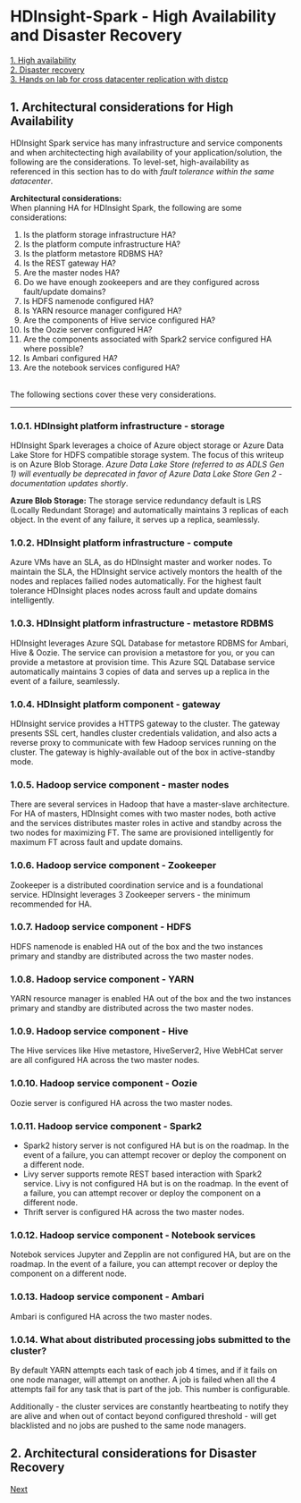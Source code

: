 # HDInsight-Spark - High Availability and Disaster Recovery

[1. High availability](README.md#1--architectural-considerations-for-high-availability)<br>
[2. Disaster recovery](DisasterRecovery.md)<br>
[3. Hands on lab for cross datacenter replication with distcp](distcp-lab.md)<br>

## 1.  Architectural considerations for High Availability 

HDInsight Spark service has many infrastructure and service components and when architectecting high availability of your application/solution, the following are the considerations.  To level-set, high-availability as referenced in this section has to do with *fault tolerance within the same datacenter*.<br>

**Architectural considerations:**<br> 
When planning HA for HDInsight Spark, the following are some considerations:<br> 

1. Is the platform storage infrastructure HA?
2. Is the platform compute infrastructure HA?
3. Is the platform metastore RDBMS HA?
4. Is the REST gateway HA?
5. Are the master nodes HA?
6. Do we have enough zookeepers and are they configured across fault/update domains?
7. Is HDFS namenode configured HA?
8. Is YARN resource manager configured HA?
9. Are the components of Hive service configured HA?
10. Is the Oozie server configured HA?
11. Are the components associated with Spark2 service configured HA where possible?
12. Is Ambari configured HA?
13. Are the notebook services configured HA?
<br>
The following sections cover these very considerations.
<hr>

### 1.0.1. HDInsight platform infrastructure - storage
HDInsight Spark leverages a choice of Azure object storage or Azure Data Lake Store for HDFS compatible storage system.  The focus of this writeup is on Azure Blob Storage.  *Azure Data Lake Store (referred to as ADLS Gen 1) will eventually be deprecated in favor of Azure Data Lake Store Gen 2 - documentation updates shortly*.  <BR>

**Azure Blob Storage:**
The storage service redundancy default is LRS (Locally Redundant Storage) and  automatically maintains 3 replicas of each object.  In the event of any failure, it serves up a replica, seamlessly.<BR>
 
### 1.0.2. HDInsight platform infrastructure - compute
Azure VMs have an SLA, as do HDInsight master and worker nodes.  To maintain the SLA, the HDInsight service actively montors the health of the nodes and replaces failied nodes automatically.  For the highest fault tolerance HDInsight places nodes across fault and update domains intelligently.

### 1.0.3. HDInsight platform infrastructure - metastore RDBMS
HDInsight leverages Azure SQL Database for metastore RDBMS for Ambari, Hive & Oozie.  The service can provision a metastore for you, or you can provide a metastore at provision time.  This Azure SQL Database service automatically maintains 3 copies of data and serves up a replica in the event of a failure, seamlessly.

### 1.0.4. HDInsight platform component - gateway
HDInsight service provides a HTTPS gateway to the cluster. The gateway presents SSL cert, handles cluster credentials validation, and also acts a reverse proxy to communicate with few Hadoop services running on the cluster. The gateway is highly-available out of the box in active-standby mode.  

### 1.0.5. Hadoop service component - master nodes
There are several services in Hadoop that have a master-slave architecture.  For HA of masters, HDInsight comes with two master nodes, both active and the services distributes master roles in active and standby across the two nodes for maximizing FT.  The same are provisioned intelligently for maximum FT across fault and update domains.

### 1.0.6. Hadoop service component - Zookeeper
Zookeeper is a distributed coordination service and is a foundational service.  HDInsight leverages 3 Zookeeper servers - the minimum recommended for HA.

### 1.0.7. Hadoop service component - HDFS
HDFS namenode is enabled HA out of the box and the two instances primary and standby are distributed across the two master nodes.

### 1.0.8. Hadoop service component - YARN
YARN resource manager is enabled HA out of the box and the two instances primary and standby are distributed across the two master nodes.

### 1.0.9. Hadoop service component - Hive
The Hive services like Hive metastore, HiveServer2, Hive WebHCat server are all configured HA across the two master nodes.

### 1.0.10. Hadoop service component - Oozie
Oozie server is configured HA across the two master nodes.

### 1.0.11. Hadoop service component - Spark2
- Spark2 history server is not configured HA but is on the roadmap.  In the event of a failure, you can attempt recover or deploy the component on a different node. 
- Livy server supports remote REST based interaction with Spark2 service. Livy is not configured HA but is on the roadmap.  In the event of a failure, you can attempt recover or deploy the component on a different node. 
- Thrift server is configured HA across the two master nodes.

### 1.0.12. Hadoop service component - Notebook services 
Notebok services Jupyter and Zepplin are not configured HA, but are on the roadmap.  In the event of a failure, you can attempt recover or deploy the component on a different node. 

### 1.0.13. Hadoop service component - Ambari
Ambari is configured HA across the two master nodes.

### 1.0.14. What about distributed processing jobs submitted to the cluster?
By default YARN attempts each task of each job 4 times, and if it fails on one node manager, will attempt on another.  A job is failed when all the 4 attempts fail for any task that is part of the job.  This number is configurable.

Additionally - the cluster services are constantly heartbeating to notify they are alive and when out of contact beyond configured threshold - will get blacklisted and no jobs are pushed to the same node managers.

## 2.  Architectural considerations for Disaster Recovery
[Next](DisasterRecovery.md)
